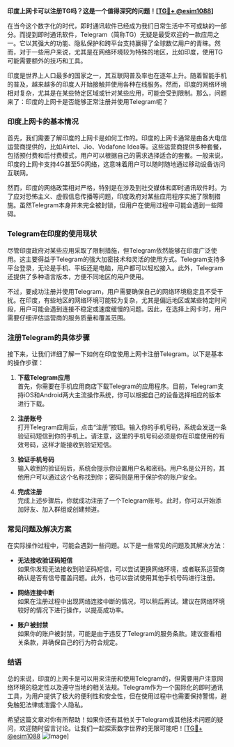 **印度上网卡可以注册TG吗？这是一个值得深究的问题！[[TG💪+ @esim1088](https://t.me/s/esim1088)]**

在当今这个数字化的时代，即时通讯软件已经成为我们日常生活中不可或缺的一部分。而提到即时通讯软件，Telegram（简称TG）无疑是最受欢迎的一款应用之一。它以其强大的功能、隐私保护和跨平台支持赢得了全球数亿用户的青睐。然而，对于一些用户来说，尤其是在网络环境较为特殊的地区，比如印度，使用TG可能需要额外的技巧和工具。

印度是世界上人口最多的国家之一，其互联网普及率也在逐年上升。随着智能手机的普及，越来越多的印度人开始接触并使用各种在线服务。然而，印度的网络环境相对复杂，尤其是在某些特定区域或针对某些应用，可能会受到限制。那么，问题来了：印度的上网卡是否能够正常注册并使用Telegram呢？

### 印度上网卡的基本情况

首先，我们需要了解印度的上网卡是如何工作的。印度的上网卡通常是由各大电信运营商提供的，比如Airtel、Jio、Vodafone Idea等。这些运营商提供多种套餐，包括预付费和后付费模式，用户可以根据自己的需求选择适合的套餐。一般来说，印度的上网卡支持4G甚至5G网络，这意味着用户可以随时随地通过移动设备访问互联网。

然而，印度的网络政策相对严格，特别是在涉及到社交媒体和即时通讯软件时。为了应对恐怖主义、虚假信息传播等问题，印度政府对某些应用程序实施了限制措施。虽然Telegram本身并未完全被封锁，但用户在使用过程中可能会遇到一些障碍。

### Telegram在印度的使用现状

尽管印度政府对某些应用采取了限制措施，但Telegram依然能够在印度广泛使用。这主要得益于Telegram的强大加密技术和灵活的使用方式。Telegram支持多平台登录，无论是手机、平板还是电脑，用户都可以轻松接入。此外，Telegram还提供了多种语言版本，方便不同地区的用户使用。

不过，要成功注册并使用Telegram，用户需要确保自己的网络环境稳定且不受干扰。在印度，有些地区的网络环境可能较为复杂，尤其是偏远地区或某些特定时间段，用户可能会遇到连接不稳定或速度缓慢的问题。因此，在选择上网卡时，用户需要仔细评估运营商的服务质量和覆盖范围。

### 注册Telegram的具体步骤

接下来，让我们详细了解一下如何在印度使用上网卡注册Telegram。以下是基本的操作步骤：

1. **下载Telegram应用**  
   首先，你需要在手机应用商店下载Telegram的应用程序。目前，Telegram支持iOS和Android两大主流操作系统，你可以根据自己的设备选择相应的版本进行下载。

2. **注册账号**  
   打开Telegram应用后，点击“注册”按钮。输入你的手机号码，系统会发送一条验证码短信到你的手机上。请注意，这里的手机号码必须是你在印度使用的有效号码，这样才能接收到验证短信。

3. **验证手机号码**  
   输入收到的验证码后，系统会提示你设置用户名和密码。用户名是公开的，其他用户可以通过这个名称找到你；密码则是用于保护你的账户安全。

4. **完成注册**  
   完成上述步骤后，你就成功注册了一个Telegram账号。此时，你可以开始添加好友、加入群组或创建频道。

### 常见问题及解决方案

在实际操作过程中，可能会遇到一些问题。以下是一些常见的问题及其解决方法：

- **无法接收验证码短信**  
  如果你发现无法接收到验证码短信，可以尝试更换网络环境，或者联系运营商确认是否有信号覆盖问题。此外，也可以尝试使用其他手机号码进行注册。

- **网络连接中断**  
  如果在注册过程中出现网络连接中断的情况，可以稍后再试。建议在网络环境较好的情况下进行操作，以提高成功率。

- **账户被封禁**  
  如果你的账户被封禁，可能是由于违反了Telegram的服务条款。建议查看相关条款，并确保自己的行为符合规定。

### 结语

总的来说，印度的上网卡是可以用来注册和使用Telegram的，但需要用户注意网络环境的稳定性以及遵守当地的相关法规。Telegram作为一个国际化的即时通讯工具，为用户提供了极大的便利性和安全性，但在使用过程中也需要保持警惕，避免触犯法律或泄露个人隐私。

希望这篇文章对你有所帮助！如果你还有其他关于Telegram或其他技术问题的疑问，欢迎随时留言讨论。让我们一起探索数字世界的无限可能吧！[[TG💪+ @esim1088](https://t.me/s/esim1088) ![Image](https://i.postimg.cc/4NQfJmqS/Snipaste-2025-05-13-00-14-12.png)]